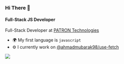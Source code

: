 ### Hi There 👋

#### Full-Stack JS Developer

Full-Stack Developer at [PATRON Technologies](https://www.linkedin.com/company/alpatron)<br>

- 🌍 My first language is `javascript`
- ⚙️ I currently work on [@ahmadmubarak98/use-fetch](https://www.npmjs.com/package/@ahmadmubarak98/use-fetch)

![](https://github-profile-summary-cards.vercel.app/api/cards/profile-details?username=ahmadmubarak98&theme=github_dark)
